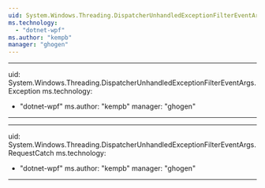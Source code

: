 ```yaml
---
uid: System.Windows.Threading.DispatcherUnhandledExceptionFilterEventArgs
ms.technology: 
  - "dotnet-wpf"
ms.author: "kempb"
manager: "ghogen"
---
```


---
uid: System.Windows.Threading.DispatcherUnhandledExceptionFilterEventArgs.Exception
ms.technology: 
  - "dotnet-wpf"
ms.author: "kempb"
manager: "ghogen"
---

---
uid: System.Windows.Threading.DispatcherUnhandledExceptionFilterEventArgs.RequestCatch
ms.technology: 
  - "dotnet-wpf"
ms.author: "kempb"
manager: "ghogen"
---
